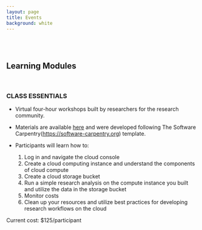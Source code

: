 ```yaml
---
layout: page
title: Events
background: white
---
```


<br/>
<br/>

<div class="col-lg-12 text-center">
	<h2 class="section-heading text-uppercase text-muted">Learning Modules</h2>
</div>


<br/>
<div>
<h3 class="section-subheading text-uppercase text-muted">CLASS ESSENTIALS</h3>
</div>

- Virtual four-hour workshops built by researchers for the research community. 
- Materials are available [here](https://github.internet2.edu/pages/CLASS/CLASS-Essentials/intro.html) and were developed following The Software Carpentry(https://software-carpentry.org) template.
- Participants will learn how to:

    1. Log in and navigate the cloud console
    2. Create a cloud computing instance and understand the components of cloud compute
    3. Create a cloud storage bucket
    4. Run a simple research analysis on the compute instance you built and utilize the data in the storage bucket
    5. Monitor costs
    6. Clean up your resources and utilize best practices for developing research workflows on the cloud

Current cost: $125/participant

